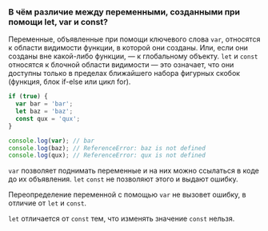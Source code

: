 ### В чём различие между переменными, созданными при помощи let, var и const?

Переменные, объявленные при помощи ключевого слова `var`, относятся к области видимости функции, в которой они созданы. Или, если они созданы вне какой-либо функции, — к глобальному объекту. `let` и `const` относятся к блочной области видимости — это означает, что они доступны только в пределах ближайшего набора фигурных скобок (функция, блок if-else или цикл for).

~~~~javascript
if (true) {
  var bar = 'bar';
  let baz = 'baz';
  const qux = 'qux';
}

console.log(var); // bar
console.log(baz); // ReferenceError: baz is not defined
console.log(qux); // ReferenceError: qux is not defined
~~~~

`var` позволяет поднимать переменные и на них можно ссылаться в коде до их объявления. `let` `const` не позволяют этого и выдают ошибку.

Переопределение переменной с помощью `var` не вызовет ошибку, в отличие от `let` и `const`.

`let` отличается от `const` тем, что изменять значение `const` нельзя.
